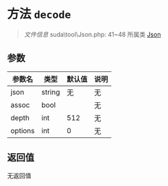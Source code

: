 # 方法 `decode`

> *文件信息* suda\tool\Json.php: 41~48
> 所属类 [Json](../Json.md)




## 参数


| 参数名 | 类型 | 默认值 | 说明 |
|--------|-----|-------|-------|
| json |  string | 无 | 无 |
| assoc |  bool |  | 无 |
| depth |  int | 512 | 无 |
| options |  int | 0 | 无 |



## 返回值

无返回值
